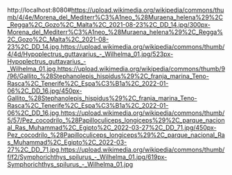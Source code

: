 http://localhost:8080#https://upload.wikimedia.org/wikipedia/commons/thumb/4/4e/Morena_del_Mediterr%C3%A1neo_%28Muraena_helena%29%2C_Regga%2C_Gozo%2C_Malta%2C_2021-08-23%2C_DD_14.jpg/300px-Morena_del_Mediterr%C3%A1neo_%28Muraena_helena%29%2C_Regga%2C_Gozo%2C_Malta%2C_2021-08-23%2C_DD_14.jpg,https://upload.wikimedia.org/wikipedia/commons/thumb/4/4d/Hypoplectrus_guttavarius_-_Wilhelma_01.jpg/523px-Hypoplectrus_guttavarius_-_Wilhelma_01.jpg,https://upload.wikimedia.org/wikipedia/commons/thumb/9/96/Gallito_%28Stephanolepis_hispidus%29%2C_franja_marina_Teno-Rasca%2C_Tenerife%2C_Espa%C3%B1a%2C_2022-01-06%2C_DD_16.jpg/450px-Gallito_%28Stephanolepis_hispidus%29%2C_franja_marina_Teno-Rasca%2C_Tenerife%2C_Espa%C3%B1a%2C_2022-01-06%2C_DD_16.jpg,https://upload.wikimedia.org/wikipedia/commons/thumb/5/57/Pez_cocodrilo_%28Papilloculiceps_longiceps%29%2C_parque_nacional_Ras_Muhammad%2C_Egipto%2C_2022-03-27%2C_DD_71.jpg/450px-Pez_cocodrilo_%28Papilloculiceps_longiceps%29%2C_parque_nacional_Ras_Muhammad%2C_Egipto%2C_2022-03-27%2C_DD_71.jpg,https://upload.wikimedia.org/wikipedia/commons/thumb/f/f2/Symphorichthys_spilurus_-_Wilhelma_01.jpg/619px-Symphorichthys_spilurus_-_Wilhelma_01.jpg
